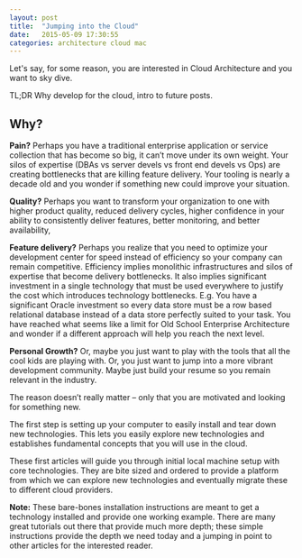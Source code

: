 ```yaml
---
layout: post
title:  "Jumping into the Cloud"
date:   2015-05-09 17:30:55
categories: architecture cloud mac
---
```


Let's say, for some reason, you are interested in Cloud Architecture and you want to sky dive.

TL;DR Why develop for the cloud, intro to future posts.

## Why?

**Pain?** Perhaps you have a traditional enterprise application or service collection that has become so big, it can’t move under its own weight. Your silos of expertise (DBAs vs server devels vs front end devels vs Ops) are creating bottlenecks that are killing feature delivery. Your tooling is nearly a decade old and you wonder if something new could improve your situation.

**Quality?** Perhaps you want to transform your organization to one with higher product quality, reduced delivery cycles, higher confidence in your ability to consistently deliver features, better monitoring, and better availability,

**Feature delivery?** Perhaps you realize that you need to optimize your development center for speed instead of efficiency so your company can remain competitive. Efficiency implies monolithic infrastructures and silos of expertise that become delivery bottlenecks. It also implies significant investment in a single technology that must be used everywhere to justify the cost which introduces technology bottlenecks. E.g. You have a significant Oracle investment so every data store must be a row based relational database instead of a data store perfectly suited to your task. You have reached what seems like a limit for Old School Enterprise Architecture and wonder if a different approach will help you reach the next level.

**Personal Growth?** Or, maybe you just want to play with the tools that all the cool kids are playing with. Or, you just want to jump into a more vibrant development community. Maybe just build your resume so you remain relevant in the industry.

The reason doesn’t really matter – only that you are motivated and looking for something new.

The first step is setting up your computer to easily install and tear down new technologies. This lets you easily explore new technologies and establishes fundamental concepts that you will use in the cloud.

These first articles will guide you through initial local machine setup with core technologies. They are bite sized and ordered to provide a platform from which we can explore new technologies and eventually migrate these to different cloud providers.

**Note:** These bare-bones installation instructions are meant to get a technology installed and provide one working example. There are many great tutorials out there that provide much more depth; these simple instructions provide the depth we need today and a jumping in point to other articles for the interested reader.